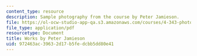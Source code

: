 ```yaml
---
content_type: resource
description: Sample photography from the course by Peter Jamieson.
file: https://ol-ocw-studio-app-qa.s3.amazonaws.com/courses/4-343-photography-and-related-media-fall-2002/972463ac39632d17b5fedcbb5dd80e41_peter.pdf
file_type: application/pdf
resourcetype: Document
title: Works by Peter Jamieson
uid: 972463ac-3963-2d17-b5fe-dcbb5dd80e41
---
```

